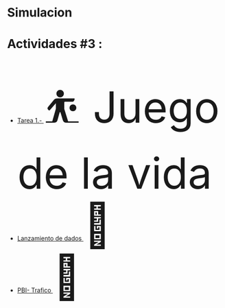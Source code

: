 # Simulacion
<h1>Actividades #3 : </h1>
<ul>
  <li>
    <a href="https://github.com/Edw1nM4rquez/Simulacion/blob/master/Juego%20de%20la%20Vida.pdf">Tarea 1.- </a> <span style='font-size:100px;'>&#9977; Juego de la vida</span>
  </li>
   <li>
    <a href="https://github.com/Edw1nM4rquez/Simulacion/blob/master/Dados/Simulacion_.ipynb">Lanzamiento de dados </a> <span style='font-size:100px;'>&#2683;</span>
  </li>
    <li>
    <a href="https://github.com/Edw1nM4rquez/Simulacion/blob/master/PIB%20-%20Trafico.pdf">PBI- Trafico </a> <span style='font-size:100px;'>&#128663;</span>
  </li>
  
</ul>
